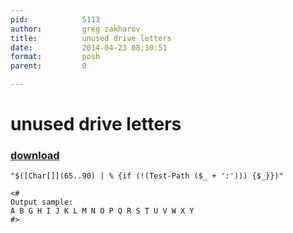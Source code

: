 ```yaml
---
pid:            5113
author:         greg zakharov
title:          unused drive letters
date:           2014-04-23 08:30:51
format:         posh
parent:         0

---
```


# unused drive letters

### [download](//scripts/5113.ps1)



```posh
"$([Char[]](65..90) | % {if (!(Test-Path ($_ + ':'))) {$_}})"

<#
Output sample:
A B G H I J K L M N O P Q R S T U V W X Y
#>
```
